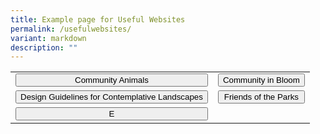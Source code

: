```yaml
---
title: Example page for Useful Websites
permalink: /usefulwebsites/
variant: markdown
description: ""
---
```

<style>
.button {
  border: none;
  color: white;
  padding: 16px 32px;
  text-align: center;
  text-decoration: none;
  display: inline-block;
  font-size: 16px;
  margin: 4px 2px;
  transition-duration: 0.4s;
  cursor: pointer;
}
.button1 {
  background-color: white; 
  color: black; 
  border: 2px solid #215732;
}
.button1:hover {
  background-color: #215732;
  color: white;
}
.button2 {
  background-color: white; 
  color: black; 
  border: 2px solid #215732;
}
.button2:hover {
  background-color: #215732;
  color: white;
}
.button3 {
  background-color: white; 
  color: black; 
  border: 2px solid #215732;
}
.button3:hover {
  background-color: #215732;
  color: white;
}	
</style>

<style>
.buttons { 
  width: 100%;
  table-layout: fixed;
  border-collapse: collapse; 
}
.buttons button { 
  width: 100%;
}
</style>

<table class="buttons">
 <tbody><tr>
	 <td><button type="button">Community Animals</button></td>
    <td><button type="button">Community in Bloom</button></td>
	</tr>
	<tr>		
		<td><button type="button">Design Guidelines for Contemplative Landscapes</button></td>
		<td><button type="button">Friends of the Parks</button></td>
  </tr>
	<tr>
		<td><button type="button">E</button></td>
		<td></td>
</tr></tbody></table>
